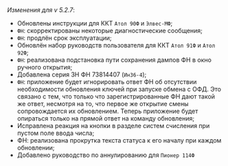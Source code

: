 _Изменения для v 5.2.7_:
- Обновлены инструкции для ККТ `Атол 90Ф` и `Элвес-МФ`;
- `ФН`: скорректированы некоторые диагностические сообщения;
- `ФН`: продлён срок эксплуатации;
- Обновлён набор руководств пользователя для ККТ `Атол 91Ф` и `Атол 92Ф`;
- `ФН`: реализована подстановка пути сохранения дампов ФН в окно ручного открытия;
- Добавлена серия ЗН ФН 73814407 (`Ин36-4`);
- `ФН`: приложение будет игнорировать ответ ФН об отсутствии необходимости обновления ключей при запуске обмена с ОФД. Это связано с тем, что только что зарегистрированные ФН дают такой же ответ, несмотря на то, что первое же открытие смены сопровождается их обновлением. Теперь приложение будет опираться только на прямой ответ на команду обновления;
- Исправлена реакция на кнопки в разделе систем счисления при пустом поле ввода числа;
- ФН: реализована прокрутка текста статуса к его началу при каждом обновлении;
- Добавлено руководство по аннулированию для `Пионер 114Ф`
